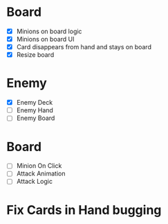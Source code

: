 # Board

- [x] Minions on board logic
- [x] Minions on board UI
- [x] Card disappears from hand and stays on board
- [x] Resize board

# Enemy

- [x] Enemy Deck
- [ ] Enemy Hand
- [ ] Enemy Board

# Board

- [ ] Minion On Click
- [ ] Attack Animation
- [ ] Attack Logic

# Fix Cards in Hand bugging
